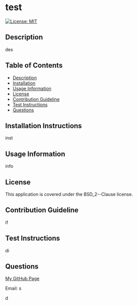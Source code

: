 
# test
[![License: MIT](https://img.shields.io/badge/License-BSD_2--Clause-yellow.svg)](https://opensource.org/licenses/MIT)

## Description 
des

## Table of Contents
  - [Description](#description)
  - [Installation](#installation)
  - [Usage Information](#usage-information)
  - [License](#license)
  - [Contribution Guideline](#contribution-guideline)
  - [Test Instructions](#test-instructions)
  - [Questions](#questions)

## Installation Instructions
inst

## Usage Information
info

## License

This application is covered under the BSD_2--Clause license.

## Contribution Guideline
if

## Test Instructions
di


## Questions
[My GitHub Page](https://github.com/f)

Email: s

d

